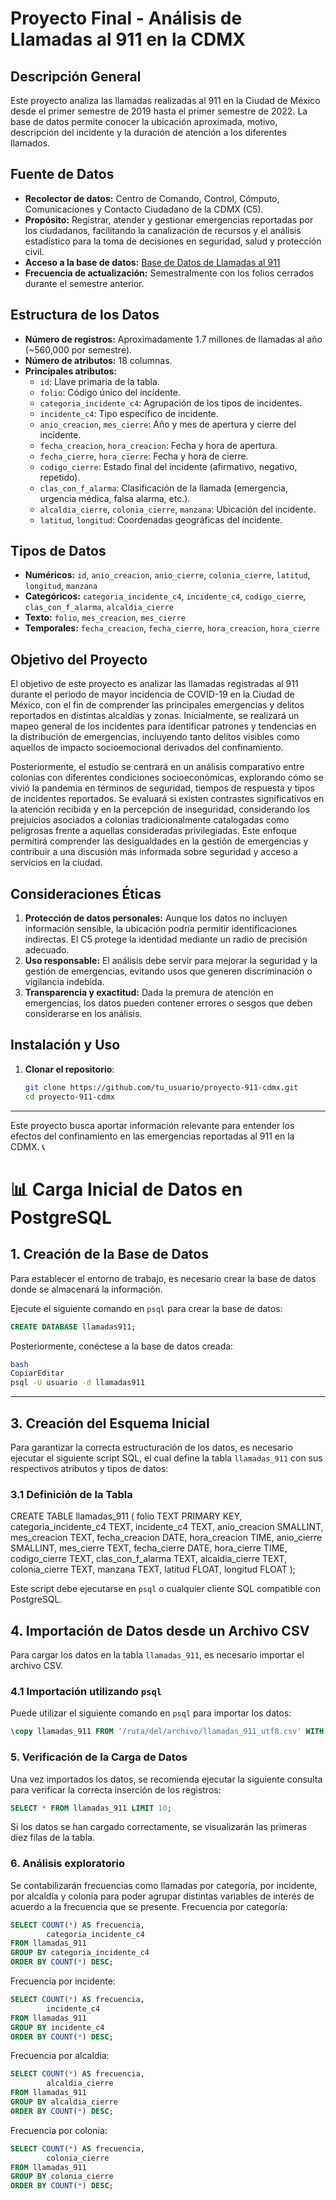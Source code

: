 # Proyecto Final - Análisis de Llamadas al 911 en la CDMX

## Descripción General
Este proyecto analiza las llamadas realizadas al 911 en la Ciudad de México desde el primer semestre de 2019 hasta el primer semestre de 2022. La base de datos permite conocer la ubicación aproximada, motivo, descripción del incidente y la duración de atención a los diferentes llamados.

## Fuente de Datos
- **Recolector de datos:** Centro de Comando, Control, Cómputo, Comunicaciones y Contacto Ciudadano de la CDMX (C5).
- **Propósito:** Registrar, atender y gestionar emergencias reportadas por los ciudadanos, facilitando la canalización de recursos y el análisis estadístico para la toma de decisiones en seguridad, salud y protección civil.
- **Acceso a la base de datos:** [Base de Datos de Llamadas al 911](https://datos.cdmx.gob.mx/dataset/llamadas-numero-de-atencion-a-emergencias-911)
- **Frecuencia de actualización:** Semestralmente con los folios cerrados durante el semestre anterior.

## Estructura de los Datos
- **Número de registros:** Aproximadamente 1.7 millones de llamadas al año (~560,000 por semestre).
- **Número de atributos:** 18 columnas.
- **Principales atributos:**
  - `id`: Llave primaria de la tabla.
  - `folio`: Código único del incidente.
  - `categoria_incidente_c4`: Agrupación de los tipos de incidentes.
  - `incidente_c4`: Tipo específico de incidente.
  - `anio_creacion`, `mes_cierre`: Año y mes de apertura y cierre del incidente.
  - `fecha_creacion`, `hora_creacion`: Fecha y hora de apertura.
  - `fecha_cierre`, `hora_cierre`: Fecha y hora de cierre.
  - `codigo_cierre`: Estado final del incidente (afirmativo, negativo, repetido).
  - `clas_con_f_alarma`: Clasificación de la llamada (emergencia, urgencia médica, falsa alarma, etc.).
  - `alcaldia_cierre`, `colonia_cierre`, `manzana`: Ubicación del incidente.
  - `latitud`, `longitud`: Coordenadas geográficas del incidente.

## Tipos de Datos
- **Numéricos:** `id`, `anio_creacion`, `anio_cierre`, `colonia_cierre`, `latitud`, `longitud`, `manzana`
- **Categóricos:** `categoria_incidente_c4`, `incidente_c4`, `codigo_cierre`, `clas_con_f_alarma`, `alcaldia_cierre`
- **Texto:** `folio`, `mes_creacion`, `mes_cierre`
- **Temporales:** `fecha_creacion`, `fecha_cierre`, `hora_creacion`, `hora_cierre`

## Objetivo del Proyecto
El objetivo de este proyecto es analizar las llamadas registradas al 911 durante el 
periodo de mayor incidencia de COVID-19 en la Ciudad de México, con el fin de 
comprender las principales emergencias y delitos reportados en distintas alcaldías y 
zonas. Inicialmente, se realizará un mapeo general de los incidentes para identificar 
patrones y tendencias en la distribución de emergencias, incluyendo tanto delitos 
visibles como aquellos de impacto socioemocional derivados del confinamiento. 

Posteriormente, el estudio se centrará en un análisis comparativo entre colonias con 
diferentes condiciones socioeconómicas, explorando cómo se vivió la pandemia en 
términos de seguridad, tiempos de respuesta y tipos de incidentes reportados. Se 
evaluará si existen contrastes significativos en la atención recibida y en la percepción 
de inseguridad, considerando los prejuicios asociados a colonias tradicionalmente 
catalogadas como peligrosas frente a aquellas consideradas privilegiadas. Este 
enfoque permitirá comprender las desigualdades en la gestión de emergencias y 
contribuir a una discusión más informada sobre seguridad y acceso a servicios en la 
ciudad.

## Consideraciones Éticas
1. **Protección de datos personales:** Aunque los datos no incluyen información sensible, la ubicación podría permitir identificaciones indirectas. El C5 protege la identidad mediante un radio de precisión adecuado.
2. **Uso responsable:** El análisis debe servir para mejorar la seguridad y la gestión de emergencias, evitando usos que generen discriminación o vigilancia indebida.
3. **Transparencia y exactitud:** Dada la premura de atención en emergencias, los datos pueden contener errores o sesgos que deben considerarse en los análisis.

## Instalación y Uso
1. **Clonar el repositorio**:
   ```sh
   git clone https://github.com/tu_usuario/proyecto-911-cdmx.git
   cd proyecto-911-cdmx
   ```
---
Este proyecto busca aportar información relevante para entender los efectos del confinamiento en las emergencias reportadas al 911 en la CDMX. 📞

# 📊 Carga Inicial de Datos en PostgreSQL
## **1. Creación de la Base de Datos**

Para establecer el entorno de trabajo, es necesario crear la base de datos donde se almacenará la información. 

Ejecute el siguiente comando en `psql` para crear la base de datos:

```sql
CREATE DATABASE llamadas911;
```

Posteriormente, conéctese a la base de datos creada:

```bash
bash
CopiarEditar
psql -U usuario -d llamadas911

```

---

## **3. Creación del Esquema Inicial**

Para garantizar la correcta estructuración de los datos, es necesario ejecutar el siguiente script SQL, el cual define la tabla `llamadas_911` con sus respectivos atributos y tipos de datos:

### **3.1 Definición de la Tabla**

CREATE TABLE llamadas_911 (
    folio TEXT PRIMARY KEY,
    categoria_incidente_c4 TEXT,
    incidente_c4 TEXT,
    anio_creacion SMALLINT,
    mes_creacion TEXT,
    fecha_creacion DATE,
    hora_creacion TIME,
    anio_cierre SMALLINT,
    mes_cierre TEXT,
    fecha_cierre DATE,
    hora_cierre TIME,
    codigo_cierre TEXT,
    clas_con_f_alarma TEXT,
    alcaldia_cierre TEXT,
    colonia_cierre TEXT,
    manzana TEXT,
    latitud FLOAT,
    longitud FLOAT
);

Este script debe ejecutarse en `psql` o cualquier cliente SQL compatible con PostgreSQL.

## **4. Importación de Datos desde un Archivo CSV**

Para cargar los datos en la tabla `llamadas_911`, es necesario importar el archivo CSV. 

### **4.1 Importación utilizando `psql`**

Puede utilizar el siguiente comando en `psql` para importar los datos:

```sql
\copy llamadas_911 FROM '/ruta/del/archivo/llamadas_911_utf8.csv' WITH (FORMAT CSV, HEADER true, DELIMITER ',');
```

### **5. Verificación de la Carga de Datos**

Una vez importados los datos, se recomienda ejecutar la siguiente consulta para verificar la correcta inserción de los registros:

```sql
SELECT * FROM llamadas_911 LIMIT 10;
```

Si los datos se han cargado correctamente, se visualizarán las primeras diez filas de la tabla.

### **6. Análisis exploratorio**

Se contabilizarán frecuencias como llamadas por categoría, por incidente, por alcaldía y colonia para poder agrupar distintas variables de interés de acuerdo a la frecuencia que se presente.
Frecuencia por categoría:
```sql
SELECT COUNT(*) AS frecuencia,
		categoria_incidente_c4
FROM llamadas_911
GROUP BY categoria_incidente_c4
ORDER BY COUNT(*) DESC;
```
Frecuencia por incidente:
```sql
SELECT COUNT(*) AS frecuencia,
		incidente_c4
FROM llamadas_911
GROUP BY incidente_c4
ORDER BY COUNT(*) DESC;
```
Frecuencia por alcaldía:
```sql
SELECT COUNT(*) AS frecuencia,
		alcaldia_cierre
FROM llamadas_911
GROUP BY alcaldia_cierre
ORDER BY COUNT(*) DESC;
```
Frecuencia por colonia:
```sql
SELECT COUNT(*) AS frecuencia,
		colonia_cierre
FROM llamadas_911
GROUP BY colonia_cierre
ORDER BY COUNT(*) DESC;
```
